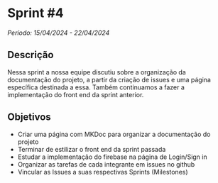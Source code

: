 # Sprint #4

*Período: 15/04/2024 - 22/04/2024*

## Descrição

Nessa sprint a nossa equipe discutiu sobre a organização da documentação do projeto, a partir da criação de issues e uma página específica destinada a essa. Também continuamos a fazer a implementação do front end da sprint anterior.
## Objetivos

- Criar uma página com MKDoc para organizar a documentação do projeto 
- Terminar de estilizar o front end da sprint passada
- Estudar a implementação do firebase na página de Login/Sign in
- Organizar as tarefas de cada integrante em issues no github
- Vincular as Issues a suas respectivas Sprints (Milestones)

